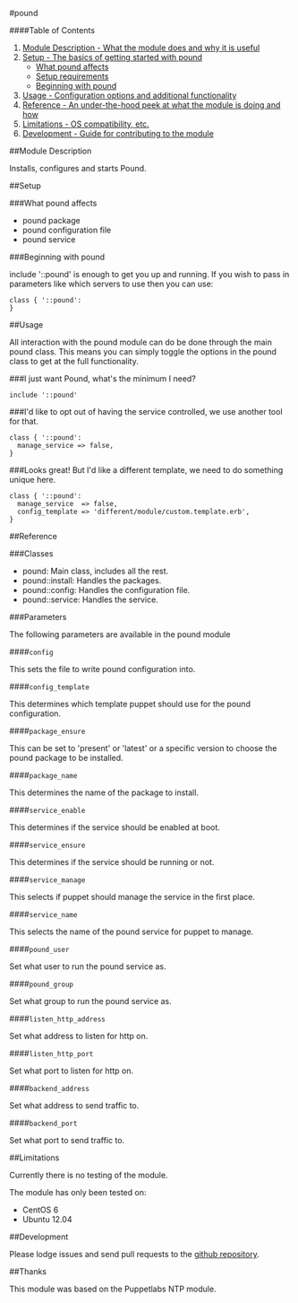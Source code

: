#pound

####Table of Contents

1. [Module Description - What the module does and why it is useful](#module-description)
2. [Setup - The basics of getting started with pound](#setup)
    * [What pound affects](#what-pound-affects)
    * [Setup requirements](#setup-requirements)
    * [Beginning with pound](#beginning-with-pound)
3. [Usage - Configuration options and additional functionality](#usage)
4. [Reference - An under-the-hood peek at what the module is doing and how](#reference)
5. [Limitations - OS compatibility, etc.](#limitations)
6. [Development - Guide for contributing to the module](#development)

##Module Description

Installs, configures and starts Pound.

##Setup

###What pound affects

* pound package
* pound configuration file
* pound service

###Beginning with pound

include '::pound' is enough to get you up and running.  If you wish to pass in
parameters like which servers to use then you can use:

```puppet
class { '::pound':
}
```

##Usage

All interaction with the pound module can do be done through the main pound class.
This means you can simply toggle the options in the pound class to get at the
full functionality.

###I just want Pound, what's the minimum I need?

```puppet
include '::pound'
```

###I'd like to opt out of having the service controlled, we use another tool for that.

```puppet
class { '::pound':
  manage_service => false,
}
```

###Looks great!  But I'd like a different template, we need to do something unique here.

```puppet
class { '::pound':
  manage_service  => false,
  config_template => 'different/module/custom.template.erb',
}
```

##Reference

###Classes

* pound: Main class, includes all the rest.
* pound::install: Handles the packages.
* pound::config: Handles the configuration file.
* pound::service: Handles the service.

###Parameters

The following parameters are available in the pound module

####`config`

This sets the file to write pound configuration into.

####`config_template`

This determines which template puppet should use for the pound configuration.

####`package_ensure`

This can be set to 'present' or 'latest' or a specific version to choose the
pound package to be installed.

####`package_name`

This determines the name of the package to install.

####`service_enable`

This determines if the service should be enabled at boot.

####`service_ensure`

This determines if the service should be running or not.

####`service_manage`

This selects if puppet should manage the service in the first place.

####`service_name`

This selects the name of the pound service for puppet to manage.

####`pound_user`

Set what user to run the pound service as.

####`pound_group`

Set what group to run the pound service as.

####`listen_http_address`

Set what address to listen for http on.

####`listen_http_port`

Set what port to listen for http on.

####`backend_address`

Set what address to send traffic to.

####`backend_port`

Set what port to send traffic to.

##Limitations

Currently there is no testing of the module.

The module has only been tested on:

* CentOS 6
* Ubuntu 12.04

##Development

Please lodge issues and send pull requests to the [github repository](https://github.com/curtisgithub/puppet-pound).

##Thanks

This module was based on the Puppetlabs NTP module.